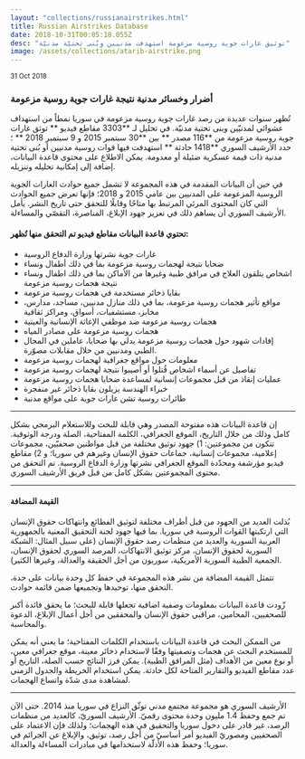 ```yaml
---
layout: "collections/russianairstrikes.html"
title: Russian Airstrikes Database
date: 2018-10-31T00:05:18.055Z
desc: "توثيق غارات جوية روسية مزعومة استهدفت مدنيين وبُنى تحتيّة مدنيّة"
image: /assets/collections/atarib-airstrike.png
---
```


<small>31 Oct 2018</small>



### أضرار وخسائر مدنية نتيجة غارات جوية روسية مزعومة

تُظهر سنوات عديدة من رصد غارات جوية روسية مزعومة في سوريا نمطاً من استهداف عشوائي لمدنيّين وبنى تحتية مدنيّة. في تحليل لـ **3303 مقاطع فيديو ** توثق غارات جوية روسية مزعومة من **116 مصدر ** بين **30 سبتمبر 2015 و 9 سبتمبر 2018 ** ؛ حدد الأرشيف السوري **1418 حادثة ** استهدفت فيها قوات روسية مدنيين أو بُنى تحتية مدنية ذات قيمة عسكرية ضئيلة أو معدومة. يمكن الاطلاع على محتوى قاعدة البيانات، إضافة إلى إمكانية تحليله وتنزيله.

في حين أن البيانات المقدمة في هذه المجموعة لا تشمل جميع حوادث الغارات الجوية الروسية المزعومة على المدنيين بين عامي 2015 و 2018؛ فإنها تعرض جميع الحوادث التي كان المحتوى المرئي المرتبط بها متاحًا وقابلًا للتحقق حتى تاريخ النشر. يأمل الأرشيف السوري أن يساهم ذلك في تعزيز جهود الإبلاغ، المناصرة، التقصّي والمساءلة.


#### تحتوي قاعدة البيانات مقاطع فيديو تم التحقق منها تُظهر: 

- غارات جوية نشرتها وزارة الدفاع الروسية
- ضحايا نتيجة لهجمات روسية مزعومة بما في ذلك أطفال ونساء
- اشخاص يتلقون العلاج في مرافق طبية وغيرها من الأماكن بما في ذلك اطفال ونساء نتيجة هجمات روسية مزعومة
- بقايا ذخائر مستخدمة في هجمات روسية مزعومة
- مواقع تأثير  هجمات روسية مزعومة، بما في ذلك منازل مدنيين، مساجد، مدارس، مخابز، مستشفيات، أسواق، ومراكز ثقافية
- هجمات روسية مزعومة ضد موظفي الإغاثة الإنسانية والعينية
- هجمات روسية مزعومة على مصادر المياه
- إفادات شهود حول هجمات روسية مزعومة يدلي بها ضحايا، عاملين في المجال الطبي ومدنيين من خلال مقابلات مصوّرة.
- معلومات حول مواقع جغرافية لهجمات روسية مزعومة
- تفاصيل عن أسماء اشخاص قُتلوا أو أصيبوا نتيجة لهجمات روسية مزعومة
- عمليات إنقاذ من قبل مجموعات إنسانية لمساعدة ضحايا هجمات روسية مزعومة
- خبراء الهندسة يزيلون بقايا ذخائر غير منفجرة
- طائرات روسية تشن غارات جوية على مواقع مدنية

---

إن قاعدة البيانات هذه مفتوحة المصدر وهي قابلة للبحث وللاستعلام البرمجي بشكل كامل وذلك من خلال التاريخ، الموقع الجغرافي، الكلمة المفتاحية، الصلة ودرجة الوثوقية. تتكون من مجموعتين: 1) جهود توثيق مختلفة من قبل مواطنين صحفيّين، مجموعات إعلامية، مجموعات إنسانية، جماعات حقوق الإنسان وغيرهم في سوريا؛ و 2) مقاطع فيديو مؤرشفة ومحدّدة الموقع الجغرافي نشرتها وزارة الدفاع الروسية. تم التحقق من محتوى المجموعتين بشكل كامل من قبل فريق الأرشيف السوري.

---

#### القيمة المضافة
بُذلت العديد من الجهود من قبل أطراف مختلفة لتوثيق الفظائع وانتهاكات حقوق الإنسان التي ارتكبتها القوات الروسية في سوريا. بما فيها جهود لجنة التحقيق المعنية بالجمهورية العربية السورية والعديد من منظمات رصد حقوق الإنسان (على سبيل المثال: الشبكة السورية لحقوق الإنسان، مركز توثيق الانتهاكات، المرصد السوري لحقوق الإنسان، الجمعية الطبية السورية الأمريكية، سوريون من أجل الحقيقة والعدالة، وغيرها الكثير).

تتمثل القيمة المضافة من نشر هذه المجموعة في حفظ كل وحدة بيانات على حدة، التحقق منها، توحيدها وتجميعها ضمن قائمة حوادث.

زّودت قاعدة البيانات بمعلومات وصفية اضافية تجعلها قابلة للبحث؛ ما يحقق فائدة أكبر للصحفيين، المحامين، مراقبي حقوق الإنسان والمحققين من أجل أعمال الإبلاغ، الدعوة والمحاسبة.

من الممكن البحث في قاعدة البيانات باستخدام الكلمات المفتاحية؛ ما يعني أنه يمكن للمستخدم البحث عن هجمات وتصفيتها وفقًا لاستخدام ذخائر معينة،  موقع جغرافي معين، أو نوع معين من الأهداف (مثل المرافق الطبية). يمكن فرز النتائج حسب الصلة، التاريخ أو عدد مقاطع الفيديو والتقارير المتاحة لكل حادثة. يمكن استخدام الخريطة والجدول الزمني لمشاهدة مدى شدّة واتساع الهجمات.

---
الأرشيف السوري هو مجموعة مجتمع مدني توثّق النزاع في سوريا منذ 2014. حتى الآن تم جمع وحفظ 1.4 مليون وحدة محتوى رقميّ. الأرشيف السوريّ، كالعديد من منظمات الرصد، غير قادر على دخول سوريا والتحقيق في هذه الهجمات؛ ولذلك فإن الاعتماد على الصحفيين ومصوريّ الفيديو أمر أساسيّ من أجل رصد، توثيق، والإبلاغ عن الجرائم في سوريا؛ وحفظ هذه الأدلّة لاستخدامها في مبادرات المساءلة والعدالة.
